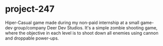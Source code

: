 # project-247
Hiper-Casual game made during my non-paid internship at a small game-dev group/company Deer Dev Studios.
It's a simple zombie shooting game, where the objective in each level is to shoot down all enemies using cannon and droppable power-ups.
